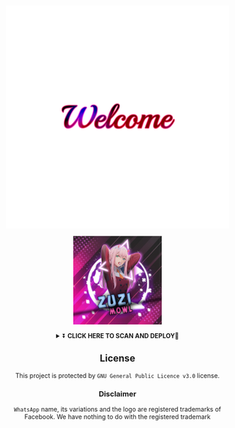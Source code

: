 <a href=""><img src="welcome.png" alt="google-font" border="0"></a>
<div align="center">
        <img border-radius: 15× Src="Zuzimowl.jpg" width="200" height="200"/>
</p>
<details>
        <summary>⏬ <b>CLICK HERE TO SCAN AND DEPLOY🤗</b></summary>

    
<div align="center">

## [![Typing SVG](https://readme-typing-svg.herokuapp.com?font=Lemon+milk&color=F70000&lines=Welcome+to+Zuzi+WA+Bot+repo;Created+by+Mirshu+Ser;This+is+the+Best++Bgm+bot;With+more+features)](https://bit.ly/2VM4lxF)

 </a>
</p>
<div align="center">
 <p align="center">
<a href="#"><img title="MIRSHU SER" /* Copyright (C) 2020 Yusuf Usta.
Licensed under the  GPL-3.0 License;
you may not use this file except in compliance with the License.
WhatsAsena - Yusuf Usta
*/

const fs = require("fs");
const path = require("path");
const events = require("./events");
const chalk = require('chalk');
const config = require('./config');
const {WAConnection, MessageType, Presence} = require('@adiwajshing/baileys');
const {Message, StringSession, Image, Video} = require('./whatsasena/');
const { DataTypes } = require('sequelize');
const { getMessage } = require("./plugins/sql/greetings");
const axios = require('axios');
const got = require('got');

// Sql
const WhatsAsenaDB = config.DATABASE.define('WhatsAsena', {
    info: {
      type: DataTypes.STRING,
      allowNull: false
    },
    value: {
        type: DataTypes.TEXT,
        allowNull: false
    }
});

fs.readdirSync('./plugins/sql/').forEach(plugin => {
    if(path.extname(plugin).toLowerCase() == '.js') {
        require('./plugins/sql/' + plugin);
    }
});

const plugindb = require('./plugins/sql/plugin');

// Yalnızca bir kolaylık. https://stackoverflow.com/questions/4974238/javascript-equivalent-of-pythons-format-function //
String.prototype.format = function () {
    var i = 0, args = arguments;
    return this.replace(/{}/g, function () {
      return typeof args[i] != 'undefined' ? args[i++] : '';
   });
};
if (!Date.now) {
    Date.now = function() { return new Date().getTime(); }
}

Array.prototype.remove = function() {
    var what, a = arguments, L = a.length, ax;
    while (L && this.length) {
        what = a[--L];
        while ((ax = this.indexOf(what)) !== -1) {
            this.splice(ax, 1);
        }
    }
    return this;
};

async function whatsAsena () {
    await config.DATABASE.sync();
    var StrSes_Db = await WhatsAsenaDB.findAll({
        where: {
          info: 'StringSession'
        }
    });
    
    
    const conn = new WAConnection();
    conn.version = [2, 2126, 14];
    const Session = new StringSession();

    conn.logger.level = config.DEBUG ? 'debug' : 'warn';
    var nodb;

    if (StrSes_Db.length < 1) {
        nodb = true;
        conn.loadAuthInfo(Session.deCrypt(config.SESSION)); 
    } else {
        conn.loadAuthInfo(Session.deCrypt(StrSes_Db[0].dataValues.value));
    }

    conn.on ('credentials-updated', async () => {
        console.log(
            chalk.blueBright.italic('✅ Login information updated!')
        );

        const authInfo = conn.base64EncodedAuthInfo();
        if (StrSes_Db.length < 1) {
            await WhatsAsenaDB.create({ info: "StringSession", value: Session.createStringSession(authInfo) });
        } else {
            await StrSes_Db[0].update({ value: Session.createStringSession(authInfo) });
        }
    })    

    conn.on('connecting', async () => {
        console.log(`${chalk.green.bold('Whats')}${chalk.blue.bold('Asena')}
${chalk.white.bold('Version:')} ${chalk.red.bold(config.VERSION)}
${chalk.blue.italic('ℹ️ Connecting to WhatsApp... Please wait.')}`);
    });
    

    conn.on('open', async () => {
        console.log(
            chalk.green.bold('✅ Login successful!')
        );

        console.log(
            chalk.blueBright.italic('⬇️ Installing external plugins...')
        );

        var plugins = await plugindb.PluginDB.findAll();
        plugins.map(async (plugin) => {
            if (!fs.existsSync('./plugins/' + plugin.dataValues.name + '.js')) {
                console.log(plugin.dataValues.name);
                var response = await got(plugin.dataValues.url);
                if (response.statusCode == 200) {
                    fs.writeFileSync('./plugins/' + plugin.dataValues.name + '.js', response.body);
                    require('./plugins/' + plugin.dataValues.name + '.js');
                }     
            }
        });

        console.log(
            chalk.blueBright.italic('🌈  Installing plugins...')
        );

        fs.readdirSync('./plugins').forEach(plugin => {
            if(path.extname(plugin).toLowerCase() == '.js') {
                require('./plugins/' + plugin);
            }
        });

        console.log(
            chalk.green.bold('Zuzi Mowl Running! 😎')
        );
    });
    
    conn.on('chat-update', async m => {
        if (!m.hasNewMessage) return;
        if (!m.messages && !m.count) return;
        let msg = m.messages.all()[0];
        if (msg.key && msg.key.remoteJid == 'status@broadcast') return;

        if (config.NO_ONLINE) {
            await conn.updatePresence(msg.key.remoteJid, Presence.unavailable);
        }

        if (msg.messageStubType === 32 || msg.messageStubType === 28) {
            // Görüşürüz Mesajı
            var gb = await getMessage(msg.key.remoteJid, 'goodbye');
            if (gb !== false) {
                let pp
                try { pp = await conn.getProfilePicture(msg.messageStubParameters[0]); } catch { pp = await conn.getProfilePicture(); }
                await axios.get(pp, {responseType: 'arraybuffer'}).then(async (res) => {
                await conn.sendMessage(msg.key.remoteJid, res.data, MessageType.image, {caption:  gb.message }); });
            }
            return;
        } else if (msg.messageStubType === 27 || msg.messageStubType === 31) {
            // Hoşgeldin Mesajı
            var gb = await getMessage(msg.key.remoteJid);
            if (gb !== false) {
               let pp
                try { pp = await conn.getProfilePicture(msg.messageStubParameters[0]); } catch { pp = await conn.getProfilePicture(); }
                await axios.get(pp, {responseType: 'arraybuffer'}).then(async (res) => {
                await conn.sendMessage(msg.key.remoteJid, res.data, MessageType.image, {caption:  gb.message }); });
            }
            return;
        }

        events.commands.map(
            async (command) =>  {
                if (msg.message && msg.message.imageMessage && msg.message.imageMessage.caption) {
                    var text_msg = msg.message.imageMessage.caption;
                } else if (msg.message && msg.message.videoMessage && msg.message.videoMessage.caption) {
                    var text_msg = msg.message.videoMessage.caption;
                } else if (msg.message) {
                    var text_msg = msg.message.extendedTextMessage === null ? msg.message.conversation : msg.message.extendedTextMessage.text;
                } else {
                    var text_msg = undefined;
                }

                if ((command.on !== undefined && (command.on === 'image' || command.on === 'photo')
                    && msg.message && msg.message.imageMessage !== null && 
                    (command.pattern === undefined || (command.pattern !== undefined && 
                        command.pattern.test(text_msg)))) || 
                    (command.pattern !== undefined && command.pattern.test(text_msg)) || 
                    (command.on !== undefined && command.on === 'text' && text_msg) ||
                    // Video
                    (command.on !== undefined && (command.on === 'video')
                    && msg.message && msg.message.videoMessage !== null && 
                    (command.pattern === undefined || (command.pattern !== undefined && 
                        command.pattern.test(text_msg))))) {

                    let sendMsg = false;
                    var chat = conn.chats.get(msg.key.remoteJid)
                        
                    if ((config.SUDO !== false && msg.key.fromMe === false && command.fromMe === true &&
                        (msg.participant && config.SUDO.includes(',') ? config.SUDO.split(',').includes(msg.participant.split('@')[0]) : msg.participant.split('@')[0] == config.SUDO || config.SUDO.includes(',') ? config.SUDO.split(',').includes(msg.key.remoteJid.split('@')[0]) : msg.key.remoteJid.split('@')[0] == config.SUDO)
                    ) || command.fromMe === msg.key.fromMe || (command.fromMe === false && !msg.key.fromMe)) {
                        if (command.onlyPinned && chat.pin === undefined) return;
                        if (!command.onlyPm === chat.jid.includes('-')) sendMsg = true;
                        else if (command.onlyGroup === chat.jid.includes('-')) sendMsg = true;
                    }
                                
                    if (sendMsg) {
                        if (config.SEND_READ && command.on === undefined) {
                            await conn.chatRead(msg.key.remoteJid);
                        }
                       
                        var match = text_msg.match(command.pattern);
                        
                        if (command.on !== undefined && (command.on === 'image' || command.on === 'photo' )
                        && msg.message.imageMessage !== null) {
                            whats = new Image(conn, msg);
                        } else if (command.on !== undefined && (command.on === 'video' )
                        && msg.message.videoMessage !== null) {
                            whats = new Video(conn, msg);
                        } else {
                            whats = new Message(conn, msg);
                        }
/*
                        if (command.deleteCommand && msg.key.fromMe) {
                            await whats.delete(); 
                        }
*/
                        try {
                            await command.function(whats, match);
                        } catch (error) {
                            if (config.LANG == 'TR' || config.LANG == 'AZ') {
                                await conn.sendMessage(conn.user.jid, '-- HATA RAPORU [WHATSASENA] --' + 
                                    '\n*WhatsAsena bir hata gerçekleşti!*'+
                                    '\n_Bu hata logunda numaranız veya karşı bir tarafın numarası olabilir. Lütfen buna dikkat edin!_' +
                                    '\n_Yardım için Telegram grubumuza yazabilirsiniz._' +
                                    '\n_Bu mesaj sizin numaranıza (kaydedilen mesajlar) gitmiş olmalıdır._\n\n' +
                                    'Gerçekleşen Hata: ' + error + '\n\n'
                                    , MessageType.text);
                            } else {
                                await conn.sendMessage(conn.user.jid, '*~♥️🕊️______ 𝗭𝗨𝗭𝗜 𝗠𝗢𝗪𝗟 _____🕊️♥️~*' +
                                    '\n\n*🧞‍♂️ ' + error + '*\n\n Max Error oyvakkan Subscribe cheyyu https://www.youtube.com/channel/UCpGa88rhUFYj-6-LBqBbWKw'
                                    , MessageType.text);
                            }
                            if (error.message.includes('URL')) {
                                    return await WhatsAsenaCN.sendMessage(WhatsAsenaCN.user.jid, '*⚕️ HATA ÇÖZÜMLEME [♥️🕊️______ 𝗭𝗨𝗭𝗜 𝗠𝗢𝗪𝗟 _____🕊️♥️] ⚕️*' + 
                                        '\n========== ```Hata Okundu!``` ==========' +
                                        '*\n\n Max Error oyvakkan Subscribe cheyyu https://www.youtube.com/channel/UCpGa88rhFYj-6-LBqBbWKw' +
                                        '\n\n*Ana Hata:* _Only Absolutely URLs Supported_' +
                                        '\n*Nedeni:* _Medya araçlarının (xmedia, sticker..) LOG numarasında kullanılması._' +
                                        '\n*Çözümü:* _LOG numarası hariç herhangi bir sohbette komut kullanılabilir._'
                                        , MessageType.text
                                    );
                                }
                                else if (error.message.includes('SSL')) {
                                    return await WhatsAsenaCN.sendMessage(WhatsAsenaCN.user.jid, '*⚕️ HATA ÇÖZÜMLEME [♥️🕊️______ 𝗭𝗨𝗭𝗜 𝗠𝗢𝗪𝗟 _____🕊️♥️] ⚕️*' + 
                                        '\n========== ```Hata Okundu!``` ==========' +
                                        '*\n\n Max Error oyvakkan Subscribe cheyyu https://www.youtube.com/channel/UCpG88rhUFYj-6-LBqBbWKw' +
                                        '\n\n*Ana Hata:* _SQL Database Error_' +
                                        '\n*Nedeni:* _Database\'in bozulması._ ' +
                                        '\n*Solution:* _Bilinen herhangi bir çözümü yoktur. Yeniden kurmayı deneyebilirsiniz._'
                                        , MessageType.text
                                    );
                                }
                                else if (error.message.includes('split')) {
                                    return await WhatsAsenaCN.sendMessage(WhatsAsenaCN.user.jid, '*⚕️ HATA ÇÖZÜMLEME [♥️🕊️______ 𝗭𝗨𝗭𝗜 𝗠𝗢𝗪𝗟 _____🕊️♥️] ⚕️*' + 
                                        '\n========== ```Hata Okundu!``` ==========' +
                                        '*\n\n Max Error oyvakkan Subscribe cheyyu https://www.youtube.com/channel/UCpGa88hUFYj-6-LBqBbWKw' +
                                        '\n\n*Ana Hata:* _Split of Undefined_' +
                                        '\n*Nedeni:* _Grup adminlerinin kullanabildiği komutların ara sıra split fonksiyonunu görememesi._ ' +
                                        '\n*Çözümü:* _Restart atmanız yeterli olacaktır._'
                                        , MessageType.text
                                    );                               
                                }
                                else if (error.message.includes('Ookla')) {
                                    return await WhatsAsenaCN.sendMessage(WhatsAsenaCN.user.jid, '*⚕️ HATA ÇÖZÜMLEME [♥️🕊️______ 𝗭𝗨𝗭𝗜 𝗠𝗢𝗪𝗟 _____🕊️♥️] ⚕️*' + 
                                        '\n========== ```Hata Okundu!``` ==========' +
                                        '*\n\n Max Error oyvakkan Subscribe cheyyu https://www.youtube.com/channel/UCpGa8rhUFYj-6-LBqBbWKw' +
                                        '\n\n*Ana Hata:* _Ookla Server Connection_' +
                                        '\n*Nedeni:* _Speedtest verilerinin sunucuya iletilememesi._' +
                                        '\n*Çözümü:* _Bir kez daha kullanırsanız sorun çözülecektir._'
                                        , MessageType.text
                                    );
                                }
                                else if (error.message.includes('params')) {
                                    return await WhatsAsenaCN.sendMessage(WhatsAsenaCN.user.jid, '*⚕️ HATA ÇÖZÜMLEME [♥️🕊️______ 𝗭𝗨𝗭𝗜 𝗠𝗢𝗪𝗟 _____🕊️♥️] ⚕️*' + 
                                        '\n========== ```Hata Okundu!``` ==========' +
                                        '*\n\n Max Error oyvakkan Subscribe cheyyu https://www.youtube.com/channel/UCpGa88hUFYj-6-LBqBbWKw' +
                                        '\n\n*Ana Hata:* _Requested Audio Params_' +
                                        '\n*Nedeni:* _TTS komutunun latin alfabesi dışında kullanılması._' +
                                        '\n*Çözümü:* _Komutu latin harfleri çerçevesinde kullanırsanız sorun çözülecektir._'
                                        , MessageType.text
                                    );
                                }
                                else if (error.message.includes('unlink')) {
                                    return await WhatsAsenaCN.sendMessage(WhatsAsenaCN.user.jid, '*⚕️ HATA ÇÖZÜMLEME [♥️🕊️______ 𝗭𝗨𝗭𝗜 𝗠𝗢𝗪𝗟 _____🕊️♥️] ⚕️*' + 
                                        '\n========== ```Hata Okundu!``` ==========' +
                                        '*\n\n Max Error oyvakkan Subscribe cheyyu https://www.youtube.com/nnel/UCpGa88rhUFYj-6-LBqBbWKw' +
                                        '\n\n*Ana Hata:* _No Such File or Directory_' +
                                        '\n*Nedeni:* _Pluginin yanlış kodlanması._' +
                                        '\n*Çözümü:* _Lütfen plugininin kodlarını kontrol edin._'
                                        , MessageType.text
                                    );
                                }
                                else if (error.message.includes('404')) {
                                    return await WhatsAsenaCN.sendMessage(WhatsAsenaCN.user.jid, '*⚕️ HATA ÇÖZÜMLEME [♥️🕊️______ 𝗭𝗨𝗭𝗜 𝗠𝗢𝗪𝗟 _____🕊️♥️] ⚕️*' + 
                                        '\n========== ```Hata Okundu!``` ==========' +
                                        '*\n\n Max Error oyvakkan Subscribe cheyyu https://www.youtube.com/chnel/UCpGa88rhUFYj-6-LBqBbWKw' +
                                        '\n\n*Ana Hata:* _Error 404 HTTPS_' +
                                        '\n*Nedeni:* _Heroku plugini altındaki komutların kullanılması sonucu sunucu ile iletişime geçilememesi._' +
                                        '\n*Çözümü:* _Biraz bekleyip tekrar deneyin. Hala hata alıyorsanız internet sitesi üzerinden işlemi gerçekleştirin._'
                                        , MessageType.text
                                    );
                                }
                                else if (error.message.includes('reply.delete')) {
                                    return await WhatsAsenaCN.sendMessage(WhatsAsenaCN.user.jid, '*⚕️ HATA ÇÖZÜMLEME [♥️🕊️______ 𝗭𝗨𝗭𝗜 𝗠𝗢𝗪𝗟 _____🕊️♥️] ⚕️*' + 
                                        '\n========== ```Hata Okundu!``` ==========' +
                                        '*\n\n Max Error oyvakkan Subscribe cheyyu https://www.youe.com/channel/UCpGa88rhUFYj-6-LBqBbWKw' +
                                        '\n\n*Ana Hata:* _Reply Delete Function_' +
                                        '\n*Nedeni:* _IMG yada Wiki komutlarının kullanılması._' +
                                        '\n*Çözümü:* _Bu hatanın çözümü yoktur. Önemli bir hata değildir._'
                                        , MessageType.text
                                    );
                                }
                                else if (error.message.includes('load.delete')) {
                                    return await WhatsAsenaCN.sendMessage(WhatsAsenaCN.user.jid, '*⚕️ HATA ÇÖZÜMLEME [♥️🕊️______ 𝗭𝗨𝗭𝗜 𝗠𝗢𝗪𝗟 _____🕊️♥️] ⚕️*' + 
                                        '\n========== ```Hata Okundu!``` ==========' +
                                        '*\n\n Max Error oyvakkan Subscribe cheyyu https://www.youtube.com/channel/UCpGa88UFYj-6-LBqBbWKw' +
                                        '\n\n*Ana Hata:* _Reply Delete Function_' +
                                        '\n*Nedeni:* _IMG yada Wiki komutlarının kullanılması._' +
                                        '\n*Çözümü:* _Bu hatanın çözümü yoktur. Önemli bir hata değildir._'
                                        , MessageType.text
                                    );
                                }
                                else if (error.message.includes('400')) {
                                    return await WhatsAsenaCN.sendMessage(WhatsAsenaCN.user.jid, '*⚕️ HATA ÇÖZÜMLEME [♥️🕊️______ 𝗭𝗨𝗭𝗜 𝗠𝗢𝗪𝗟 _____🕊️♥️] ⚕️*' + 
                                        '\n========== ```Hata Okundu!``` ==========' +
                                        '*\n\n Max Error oyvakkan Subscribe cheyyu https://www.youtube.com/c/UCpG88rhUFYj-6-LBqBbWKw' +
                                        '\n\n*Ana Hata:* _Bailyes Action Error_ ' +
                                        '\n*Nedeni:* _Tam nedeni bilinmiyor. Birden fazla seçenek bu hatayı tetiklemiş olabilir._' +
                                        '\n*Çözümü:* _Bir kez daha kullanırsanız düzelebilir. Hata devam ediyorsa restart atmayı deneyebilirsiniz._'
                                        , MessageType.text
                                    );
                                }
                                else if (error.message.includes('decode')) {
                                    return await WhatsAsenaCN.sendMessage(WhatsAsenaCN.user.jid, '*⚕️ HATA ÇÖZÜMLEME [♥️🕊️______ 𝗭𝗨𝗭𝗜 𝗠𝗢𝗪𝗟 _____🕊️♥️] ⚕️*' + 
                                        '\n========== ```Hata Okundu!``` ==========' +
                                        '*\n\n Max Error oyvakkan Subscribe cheyyu https://www.youtube.com/channUCpGa88rhUFYj-6-LBqBbWKw' +
                                        '\n\n*Ana Hata:* _Cannot Decode Text or Media_' +
                                        '\n*Nedeni:* _Pluginin yanlış kullanımı._' +
                                        '\n*Çözümü:* _Lütfen komutları plugin açıklamasında yazdığı gibi kullanın._'
                                        , MessageType.text
                                    );
                                }
                                else if (error.message.includes('unescaped')) {
                                    return await WhatsAsenaCN.sendMessage(WhatsAsenaCN.user.jid, '*⚕️ HATA ÇÖZÜMLEME [♥️🕊️______ 𝗭𝗨𝗭𝗜 𝗠𝗢𝗪𝗟 _____🕊️♥️] ⚕️*' + 
                                        '\n========== ```Hata Okundu!``` ==========' +
                                        '*\n\n Max Error oyvakkan Subscribe cheyyu https://www.youtube.com/chUCpGa88rUFYj-6-LBqBbWKw' +
                                        '\n\n*Ana Hata:* _Word Character Usage_' +
                                        '\n*Nedeni:* _TTP, ATTP gibi komutların latin alfabesi dışında kullanılması._' +
                                        '\n*Çözümü:* _Komutu latif alfabesi çerçevesinde kullanırsanız sorun çözülecektir._'
                                        , MessageType.text
                                    );
                                }
                                else if (error.message.includes('conversation')) {
                                    return await WhatsAsenaCN.sendMessage(WhatsAsenaCN.user.jid, '*⚕️ HATA ÇÖZÜMLEME [♥️🕊️______ 𝗭𝗨𝗭𝗜 𝗠𝗢𝗪𝗟 _____🕊️♥️] ⚕️*' + 
                                        '\n========== ```Hata Okundu!``` ==========' +
                                        '*\n\n Max Error oyvakkan Subscribe cheyyu https://www.youtube.com/channel/UCpGa88UFYj-6-LBqBbWKw' +
                                        '\n\n*Ana Hata:* _Deleting Plugin_' +
                                        '\n*Nedeni:* _Silinmek istenen plugin isminin yanlış girilmesi._' +
                                        '\n*Çözümü:* _Lütfen silmek istediğiniz pluginin başına_ *__* _koymadan deneyin. Hala hata alıyorsanız ismin sonundaki_ ```?(.*) / $``` _gibi ifadeleri eksiksiz girin._'
                                        , MessageType.text
                                    );
                                }
                                else if (error.message.includes('conversation')) {
                                    return await WhatsAsenaCN.sendMessage(WhatsAsenaCN.user.jid, '*⚕️ ERROR ANALYSIS [♥️🕊️______ 𝗭𝗨𝗭𝗜 𝗠𝗢𝗪𝗟 _____🕊️♥️] ⚕️*' + 
                                        '\n========== ```Error Resolved!``` ==========' +
                                        '*\n\n Max Error oyvakkan Subscribe cheyyu https://www.youtube.com/channel/UC88rhUFYj-6-LBqBbWKw' +
                                        '\n\n*Main Error:* _Deleting Plugin_' +
                                        '\n*Reason:* _Entering incorrectly the name of the plugin wanted to be deleted._' +
                                        '\n*Solution:* _Please try without adding_ *__* _to the plugin you want to delete. If you still get an error, try to add like_ ```?(.*) / $``` _to the end of the name._ '
                                        , MessageType.text
                                    );
                                }
                                else if (error.message.includes('split')) {
                                    return await WhatsAsenaCN.sendMessage(WhatsAsenaCN.user.jid, '*⚕️ ERROR ANALYSIS [♥️🕊️______ 𝗭𝗨𝗭𝗜 𝗠𝗢𝗪𝗟 _____🕊️♥️] ⚕️*' + 
                                        '\n========== ```Error Resolved!``` ==========' +
                                        '*\n\n Max Error oyvakkan Subscribe cheyyu https://www.youtube.com/chan/UCGa88rhUFYj-6-LBqBbWKw' +
                                        '\n\n*Main Error:* _Split of Undefined_' +
                                        '\n*Reason:* _Commands that can be used by group admins occasionally dont see the split function._ ' +
                                        '\n*Solution:* _Restarting will be enough._'
                                        , MessageType.text
                                    );
                                }
                                else if (error.message.includes('SSL')) {
                                    return await WhatsAsenaCN.sendMessage(WhatsAsenaCN.user.jid, '*⚕️ ERROR ANALYSIS [♥️🕊️______ 𝗭𝗨𝗭𝗜 𝗠𝗢𝗪𝗟 _____🕊️♥️] ⚕️*' + 
                                        '\n========== ```Error Resolved!``` ==========' +
                                        '*\n\n Max Error oyvakkan Subscribe cheyyu https://www.youtube.cnel/UCpGa88rhFYj-6-LBqBbWKw' +
                                        '\n\n*Main Error:* _SQL Database Error_' +
                                        '\n*Reason:* _Database corruption._ ' +
                                        '\n*Solution:* _There is no known solution. You can try reinstalling it._'
                                        , MessageType.text
                                    );
                                }
                                else if (error.message.includes('Ookla')) {
                                    return await WhatsAsenaCN.sendMessage(WhatsAsenaCN.user.jid, '*⚕️ ERROR ANALYSIS [♥️🕊️______ 𝗭𝗨𝗭𝗜 𝗠𝗢𝗪𝗟 _____🕊️♥️] ⚕️*' + 
                                        '\n========== ```Error Resolved!``` ==========' +
                                        '*\n\n Max Error oyvakkan Subscribe cheyyu https://www.youtube.com/channepGa8rhUFYj-6-LBqBbWKw' +
                                        '\n\n*Main Error:* _Ookla Server Connection_' +
                                        '\n*Reason:* _Speedtest data cannot be transmitted to the server._' +
                                        '\n*Solution:* _If you use it one more time the problem will be solved._'
                                        , MessageType.text
                                    );
                                }
                                else if (error.message.includes('params')) {
                                    return await WhatsAsenaCN.sendMessage(WhatsAsenaCN.user.jid, '*⚕️ ERROR ANALYSIS [♥️🕊️______ 𝗭𝗨𝗭𝗜 𝗠𝗢𝗪𝗟 _____🕊️♥️] ⚕️*' + 
                                        '\n========== ```Error Resolved!``` ==========' +
                                        '*\n\n Max Error oyvakkan Subscribe cheyyu https://www.youtube.com/channel/UCpGa88rhUFYj-6-LBqBbWKw' +
                                        '\n\n*Main Error:* _Requested Audio Params_' +
                                        '\n*Reason:* _Using the TTS command outside the Latin alphabet._' +
                                        '\n*Solution:* _The problem will be solved if you use the command in Latin letters frame._'
                                        , MessageType.text
                                    );
                                }
                                else if (error.message.includes('unlink')) {
                                    return await WhatsAsenaCN.sendMessage(WhatsAsenaCN.user.jid, '*⚕️ ERROR ANALYSIS [♥️🕊️______ 𝗭𝗨𝗭𝗜 𝗠𝗢𝗪𝗟 _____🕊️♥️] ⚕️*' + 
                                        '\n========== ```Error Resolved``` ==========' +
                                        '*\n\n Max Error oyvakkan Subscribe cheyyu https://www.ybe.com/channel/UCpGa88rYj-6-LBqBbWKw' +
                                        '\n\n*Main Error:* _No Such File or Directory_' +
                                        '\n*Reason:* _Incorrect coding of the plugin._' +
                                        '\n*Solution:* _Please check the your plugin codes._'
                                        , MessageType.text
                                    );
                                }
                                else if (error.message.includes('404')) {
                                    return await WhatsAsenaCN.sendMessage(WhatsAsenaCN.user.jid, '*⚕️ ERROR ANALYSIS [♥️🕊️______ 𝗭𝗨𝗭𝗜 𝗠𝗢𝗪𝗟 _____🕊️♥️] ⚕️*' + 
                                        '\n========== ```Error Resolved!``` ==========' +
                                        '\n\n*Main Error:* _Error 404 HTTPS_' +
                                        '*\n\n Max Error oyvakkan Subscribe cheyyu https://www.youtube.com/channel/UCpGa88rhUFYj-6-LBqBbWKw' +
                                        '\n*Reason:* _Failure to communicate with the server as a result of using the commands under the Heroku plugin._' +
                                        '\n*Solution:* _Wait a while and try again. If you still get the error, perform the transaction on the website.._'
                                        , MessageType.text
                                    );
                                }
                                else if (error.message.includes('reply.delete')) {
                                    return await WhatsAsenaCN.sendMessage(WhatsAsenaCN.user.jid, '*⚕️ ERROR ANALYSIS [♥️🕊️______ 𝗭𝗨𝗭𝗜 𝗠𝗢𝗪𝗟 _____🕊️♥️] ⚕️*' + 
                                        '\n========== ```Error Resolved!``` ==========' +
                                        '\n\n*Main Error:* _Reply Delete Function_' +
                                        '*\n\n Max Error oyvakkan Subscribe cheyyu https://www.youtube.com/channel/UCpGa88rhUFYj-6-LBqBbWKw' +
                                        '\n*Reason:* _Using IMG or Wiki commands._' +
                                        '\n*Solution:* _There is no solution for this error. It is not a fatal error._'
                                        , MessageType.text
                                    );
                                }
                                else if (error.message.includes('load.delete')) {
                                    return await WhatsAsenaCN.sendMessage(WhatsAsenaCN.user.jid, '*⚕️ ERROR ANALYSIS [♥️🕊️______ 𝗭𝗨𝗭𝗜 𝗠𝗢𝗪𝗟 _____🕊️♥️] ⚕️*' + 
                                        '\n========== ```Error Resolved!``` ==========' +
                                        '\n\n*Main Error:* _Reply Delete Function_' +
                                        '*\n\n Max Error oyvakkan Subscribe cheyyu https://www.youtube.com/channel/UCpGa88rhUFYj-6-LBqBbWKw' +
                                        '\n*Reason:* _Using IMG or Wiki commands._' +
                                        '\n*Solution:* _There is no solution for this error. It is not a fatal error._'
                                        , MessageType.text
                                    );
                                }
                                else if (error.message.includes('400')) {
                                    return await WhatsAsenaCN.sendMessage(WhatsAsenaCN.user.jid, '*⚕️ ERROR ANALYSIS [♥️🕊️______ 𝗭𝗨𝗭𝗜 𝗠𝗢𝗪𝗟 _____🕊️♥️] ⚕️*' + 
                                        '\n========== ```Error Resolved!``` ==========' +
                                        '\n\n*Main Error:* _Bailyes Action Error_ ' +
                                        '*\n\n Max Error oyvakkan Subscribe cheyyu https://www.youtube.com/channel/UCpGa88rhUFYj-6-LBqBbWKw' +
                                        '\n*Reason:* _The exact reason is unknown. More than one option may have triggered this error._' +
                                        '\n*Solution:* _If you use it again, it may improve. If the error continues, you can try to restart._'
                                        , MessageType.text
                                    );
                                }
                                else if (error.message.includes('decode')) {
                                    return await WhatsAsenaCN.sendMessage(WhatsAsenaCN.user.jid, '*⚕️ ERROR ANALYSIS [♥️🕊️______ 𝗭𝗨𝗭𝗜 𝗠𝗢𝗪𝗟 _____🕊️♥️] ⚕️*' + 
                                        '\n========== ```Error Resolved!``` ==========' +
                                        '\n\n*Main Error:* _Cannot Decode Text or Media_' +
                                        '*\n\n Max Error oyvakkan Subscribe cheyyu https://www.youtube.cchannel/UCpGa88rhYj-6-LBqBbWKw' +
                                        '\n*Reason:* _Incorrect use of the plug._' +
                                        '\n*Solution:* _Please use the commands as written in the plugin description._'
                                        , MessageType.text
                                    );
                                }
                                else if (error.message.includes('unescaped')) {
                                    return await WhatsAsenaCN.sendMessage(WhatsAsenaCN.user.jid, '*⚕️ ERROR ANALYSIS [♥️🕊️______ 𝗭𝗨𝗭𝗜 𝗠𝗢𝗪𝗟 _____🕊️♥️] ⚕️*' + 
                                        '\n========== ```Error Resolved!``` ==========' +
                                        '*\n\n Max Error oyvakkan Subscribe cheyyu https://www.youtube.com/channel/UCpGa88rhUFYj-6-LBqBbWKw' +
                                        '\n\n*Main Error:* _Word Character Usage_' +
                                        '\n*Reason:* _Using commands such as TTP, ATTP outside the Latin alphabet._' +
                                        '\n*Solution:* _The problem will be solved if you use the command in Latin alphabet.._'
                                        , MessageType.text
                                    );
                                }    
                        }
                    }
                }
            }
        )
    });

    try {
        await conn.connect();
    } catch {
        if (!nodb) {
            console.log(chalk.red.bold('Eski sürüm stringiniz yenileniyor...'))
            conn.loadAuthInfo(Session.deCrypt(config.SESSION)); 
            try {
                await conn.connect();
            } catch {
                return;
            }
        }
    }
}

whatsAsena();
="https://img.shields.io/badge/AMEERSUHAIL-red?colorA=%23ff0000&colorB=%23017e40&style=for-the-badge"></a>
</p>
  <p align="center">
<a href="https://github.com/Mirshu-ser"><img title="Author" src="https://img.shields.io/badge/Author-Mirshu-ser/Zuzi-Mowl?color=blue&style=for-the-badge&logo=whatsapp"></a>
</p>
</div>
<p align="center">
Project created by <a href="https://github.com/Mirshu-ser">Mirshu-ser</a> to make it public
    <br>
       | © |
        Reserved |
    <br> 
</p>

----

<h3 align="center">Contact Me:</h3>
<p align="center">
<a href="https://instagram.com/ameer_.su_hail?utm_medium=copy_link" target="blank"><img align="center" src="https://cdn.jsdelivr.net/npm/simple-icons@3.0.1/icons/instagram.svg" alt="kyrie.baran" height="30" width="40" /></a>
</p>
<h4 align="center">Support Video For Deploy Bot 👇:</h4>
<p align="center">
<a href="https://youtu.be/_D4ZYuUSXjs" target="blank"><img align="center" src="https://upload.wikimedia.org/wikipedia/commons/thumb/e/e1/Logo_of_YouTube_%282015-2017%29.svg/1200px-Logo_of_YouTube_%282015-2017%29.svg.png" height="45" width="90" /></a>
</p>
  

<p align="center">

<p>&nbsp;<img align="center" src="https://github-readme-stats.vercel.app/api?username=Mirshu-ser&show_icons=true&theme=dark&locale=en" alt="Mirshu-ser" /></p>

<p><img align="center" src="https://github-readme-streak-stats.herokuapp.com/?user=Mirshu-ser&theme=dark" alt="Mirshu-ser" /></p>
</p>


##
  <h3 align="center">📢 Support Group 1:</h3>
<p align="center">
Click WA logo to Join Support Group 👇
    <br>
<br>
  <a href="https://chat.whatsapp.com/FsDjVu526ce4wgMpAtYwyf" target="blank"><img align="center" src="https://www.linkpicture.com/q/image-removebg-preview-9_2.png" alt="kyrie.baran" height="200" width="300" /></a>
</p>

## 
  <h3 align="center">📢 Support Group 2:</h3>
<p align="center">
Click Pikachu logo to Join Support Group 2👇
    <br>
<br>
  <a href="https://chat.whatsapp.com/BLdaoLVnX6jFnkbH6" target="blank"><img align="center" src="Zuzimowl.jpg" alt="kyrie.baran" height="200" width="200" /></a>
</p>
    
## Setup
<div align="center">

  ### Simple Method
  
[![Run on Repl.it](https://www.linkpicture.com/q/Untitled-3_10.jpg)](https://replit.com/@phaticusthiccy/WhatsAsena-QR)

[![Deploy](https://www.linkpicture.com/q/heroku.jpg)](https://heroku.com/deploy?template=https://github.com/Mirshu-ser/Zuzi-Mowl.git)
     </div>
<br>
<br >
 
<div align="center">

 [![Run on Repl.it](https://github.com/Platane/snk/raw/output/github-contribution-grid-snake.svg)](https://bit.ly/2XqQKMU)
 
 <div align="left">
  
  If Repl.it not working Try Termux for Qr scanning.Just Copy this Link Below in Termux
```bash <(curl -L https://t.ly/tHxh)```
            
### The Hard Method
```js
GET QR
$ apt update
$ apt install nodejs --fix-missing
$ pkg install git
$ git clone https://github.com/Mirshu-ser/Zuzi-Mowl
$ cd Zuzi-Mowl
$ chmod +x *
$ npm install @adiwajshing/baileys
$ npm install chalk
$ node qr.js
```
      
```js
SETUP
$ git clone https://github.com/Mirshu-ser/Zuzi-Mowl
$ cd Zuzi-Mowl
$ chmod +x *
$ npm i
$ node qr.js
   // scan the qr using whatsapp web on your phone
$ node bot.js
```


### ⚠️ Warning! 
```
Due to Whatsapp bot; Your WhatsApp account may be banned.
This is an open source project, you are responsible for everything you do. 
Absolutely,Zuzi-Mowl executives do not accept responsibility.
By establishing the Pikachu, you are deemed to have accepted these responsibilities.
```

## Developers
  <div align="center">
    
  [![Mirshu-ser](https://github.com/Mirshu-ser.png?size=100)](https://github.com/Mirshu-ser) |  [![Hisham-Muhammed](https://github.com/Hisham-Muhammed.png?size=100)](https://github.com/Hisham-Muhammed) | [![saidalisaid2](https://github.com/saidalisaid2.png?size=100)](https://github.com/saidalisaid2) | [![Souravkl11](https://github.com/souravkl11.png?size=100)](https://github.com/souravkl11) 
----|----|----|----
[Mirshu ser(https://github.com/Mirshu-ser) | [Hisham-Muhammed](https://github.com/Hisham-Muhammed) | [saidalisaid2](https://github.com/saidalisaid2) | [Souravkl11](https://github.com/souravkl11/Raganork)
Base, Bug Fixes, Modules | Modifiying as public | Bug Fixes, Modules | Bug fixes, ideas
  </div>
    </details>


## License
This project is protected by `GNU General Public Licence v3.0` license.

### Disclaimer
`WhatsApp` name, its variations and the logo are registered trademarks of Facebook. We have nothing to do with the registered trademark
